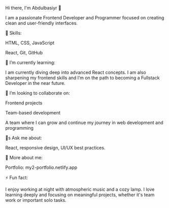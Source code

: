 Hi there, I'm Abdulbasiyr 👋

I am a passionate Frontend Developer and Programmer focused on creating clean and user-friendly interfaces.

🚀 Skills:

HTML, CSS, JavaScript

React, Git, GitHub


🌱 I’m currently learning:

I am currently diving deep into advanced React concepts.
I am also sharpening my frontend skills and I’m on the path to becoming a Fullstack Developer in the near future.

👯 I’m looking to collaborate on:

Frontend projects

Team-based development

A team where I can grow and continue my journey in web development and programming


💬s Ask me about:

React, responsive design, UI/UX best practices.

📨 More about me:

Portfolio: my2-portfolio.netlify.app

⚡ Fun fact:

I enjoy working at night with atmospheric music and a cozy lamp.
I love learning deeply and focusing on meaningful projects, whether it's team work or important solo tasks.
